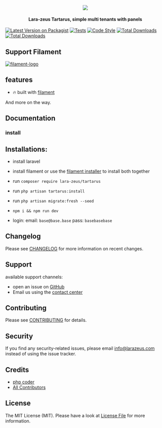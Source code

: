 <p align="center">
<a href="https://larazeus.com"><img src="https://larazeus.com/images/lara-zeus-tartarus.png?v=1" /></a>
</p>

<h4 align="center">Lara-zeus Tartarus, simple multi tenants with panels</h4>

<p align="center">

[![Latest Version on Packagist](https://img.shields.io/packagist/v/lara-zeus/tartarus.svg?style=flat-square)](https://packagist.org/packages/lara-zeus/tartarus)
[![Tests](https://img.shields.io/github/actions/workflow/status/lara-zeus/tartarus/run-tests.yml?label=tests&style=flat-square&branch=main)](https://github.com/lara-zeus/tartarus/actions?query=workflow%3Arun-tests+branch%3Amain)
[![Code Style](https://img.shields.io/github/actions/workflow/status/lara-zeus/tartarus/fix-php-code-style-issues.yml?label=code-style&flat-square)](https://github.com/lara-zeus/tartarus/actions?query=workflow%3Afix-php-code-style-issues+branch%3Amain)
[![Total Downloads](https://img.shields.io/packagist/dt/lara-zeus/tartarus.svg?style=flat-square)](https://packagist.org/packages/lara-zeus/tartarus)
[![Total Downloads](https://img.shields.io/github/stars/lara-zeus/tartarus?style=flat-square)](https://github.com/lara-zeus/tartarus)

</p>

## Support Filament

<a href="https://github.com/sponsors/danharrin">
<img alt="filament-logo" src="https://larazeus.com/images/filament-sponsor-banner.png">
</a>

## features
- 🔥 built with [filament](https://filamentadmin.com)

And more on the way.

## Documentation

### install


## Installations:

- install laravel
- install filament
or use the [filament installer](https://github.com/lara-zeus/filament-installer) to install both together

- run `composer require lara-zeus/tartarus`
- run `php artisan tartarus:install `
- run `php artisan migrate:fresh --seed`
- `npm i && npm run dev`
- login: email: `base@base.base` pass: `basebasebase`



## Changelog

Please see [CHANGELOG](CHANGELOG.md) for more information on recent changes.

## Support
available support channels:

* open an issue on [GitHub](https://github.com/lara-zeus/tartarus/issues)
* Email us using the [contact center](https://larazeus.com/contact-us)

## Contributing

Please see [CONTRIBUTING](CONTRIBUTING.md) for details.

## Security

If you find any security-related issues, please email info@larazeus.com instead of using the issue tracker.

## Credits

-   [php coder](https://github.com/atmonshi)
-   [All Contributors](../../contributors)

## License

The MIT License (MIT). Please have a look at [License File](LICENSE.md) for more information.

